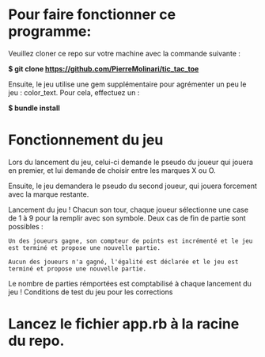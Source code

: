 # Pour faire fonctionner ce programme:

Veuillez cloner ce repo sur votre machine avec la commande suivante :

 **$ git clone https://github.com/PierreMolinari/tic_tac_toe**

Ensuite, le jeu utilise une gem supplémentaire pour agrémenter un peu le jeu : color_text. Pour cela, effectuez un :

 **$ bundle install**

# Fonctionnement du jeu

Lors du lancement du jeu, celui-ci demande le pseudo du joueur qui jouera en premier, et lui demande de choisir entre les marques X ou O.

Ensuite, le jeu demandera le pseudo du second joueur, qui jouera forcement avec la marque restante.

Lancement du jeu ! Chacun son tour, chaque joueur sélectionne une case de 1 à 9 pour la remplir avec son symbole. Deux cas de fin de partie sont possibles :

    Un des joueurs gagne, son compteur de points est incrémenté et le jeu est terminé et propose une nouvelle partie.

    Aucun des joueurs n'a gagné, l'égalité est déclarée et le jeu est terminé et propose une nouvelle partie.

Le nombre de parties rémportées est comptabilisé à chaque lancement du jeu !
Conditions de test du jeu pour les corrections

# Lancez le fichier app.rb à la racine du repo.